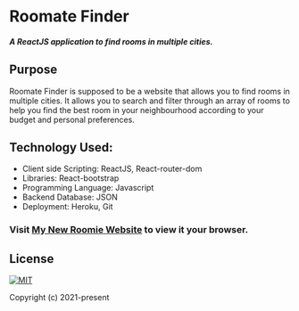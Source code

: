 # Roomate Finder

##### A ReactJS application to find rooms in multiple cities.

## Purpose

Roomate Finder is supposed to be a website that allows you to find rooms in multiple cities. It allows you to search and filter through an array of rooms to help you find the best room in your neighbourhood according to your budget and personal preferences.

## Technology Used:

* Client side Scripting: ReactJS, React-router-dom
* Libraries: React-bootstrap
* Programming Language: Javascript
* Backend Database: JSON
* Deployment: Heroku, Git

### Visit [My New Roomie Website](https://my-new-roomie.herokuapp.com/) to view it your browser.

## License

[![MIT](https://img.shields.io/cocoapods/l/AFNetworking.svg?style=style&label=License&maxAge=2592000)](/LICENSE)

Copyright (c) 2021-present
